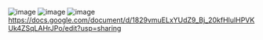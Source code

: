 ![image](https://github.com/user-attachments/assets/023501f3-7a09-4109-b41c-2b09249857b3)
![image](https://github.com/user-attachments/assets/75b5e79c-894e-4dc1-9730-290f57c375b6)
![image](https://github.com/user-attachments/assets/510b5a7e-0591-4635-a3b7-8c19b6e9c8d5)
https://docs.google.com/document/d/1829vmuELxYUdZ9_Bj_20kfHIulHPVKUk4ZSqLAHrJPo/edit?usp=sharing
